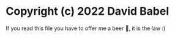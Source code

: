 # Copyright (c) 2022 David Babel

If you read this file you have to offer me a beer 🍻, it is the law :)
